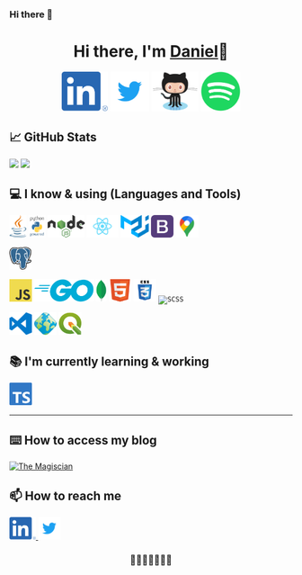 ### Hi there 👋

<!--
**danieldemonceau/danieldemonceau** is a ✨ _special_ ✨ repository because its `README.md` (this file) appears on your GitHub profile.

Here are some ideas to get you started:

- 🔭 I’m currently working on ...
- 🌱 I’m currently learning ...
- 👯 I’m looking to collaborate on ...
- 🤔 I’m looking for help with ...
- 💬 Ask me about ...
- 📫 How to reach me: ...
- 😄 Pronouns: ...
- ⚡ Fun fact: ...
-->

<div align="center">
  <h1>Hi there, I'm <a href="https://danieldemonceau.github.io/">Daniel</a>👋</h1> 	   
</div>

<div align="center">

<a href="https://www.linkedin.com/in/danieldemonceau/"><img height="70" alt="Linkedin" height="40px" src="https://raw.githubusercontent.com/danieldemonceau/danieldemonceau/master/png/LI-In-Bug.png" ></a>
<a href="http://twitter.com/danieldemonceau"><img height="70" alt="Twitter" height="40px" src="https://raw.githubusercontent.com/danieldemonceau/danieldemonceau/master/svg/Twitter_Logo_Blue.svg" ></a>
<a href="https://github.com/danieldemonceau"><img height="70" alt="Github" height="40px" src="https://raw.githubusercontent.com/danieldemonceau/danieldemonceau/master/png/Octocat.png" ></a>
<a href="https://open.spotify.com/user/w2nqe3b6htc2hnmppm6ci1imb"><img height="70" alt="Spotify" height="40px" src="https://raw.githubusercontent.com/danieldemonceau/danieldemonceau/master/png/Spotify_Icon_RGB_Green.png" ></a>

</div>

<!--
**danieldemonceau/danieldemonceau** is a ✨ _special_ ✨ repository because its `README.md` (this file) appears on your GitHub profile.

Here are some ideas to get you started:

- 🔭 I’m currently working on ...
- 🌱 I’m currently learning ...
- 👯 I’m looking to collaborate on ...
- 🤔 I’m looking for help with ...
- 💬 Ask me about ...
- 📫 How to reach me: ...
- 😄 Pronouns: ...
- ⚡ Fun fact: ...

-->

## 📈 GitHub Stats

<p float="center">
	<a href="https://github.com/anuraghazra/github-readme-stats"> <img  height="40px" src="https://github-readme-stats.vercel.app/api?username=danieldemonceau&show_icons=true&include_all_commits=true&hide=contribs,prs,issues&theme=buefy" /></a>
  <a href="https://github.com/anuraghazra/github-readme-stats"> <img  height="40px" src="https://github-readme-stats.vercel.app/api/top-langs/?username=danieldemonceau&layout=compact&theme=buefy" /></a>
 
</p>

<!-- ## 📜 Certificates


<a href="https://github.com/danieldemonceau/My-Certificates" target="_blank">
<p float="center">
  <img  height="40px" src="https://github-readme-stats.vercel.app/api/pin/?username=danieldemonceau&repo=My-Certificates&theme=merko" />

</p>
</a> -->

## 💻 I know & using (Languages and Tools)

<code><img height="40" title="Java" height="40px" src="https://raw.githubusercontent.com/danieldemonceau/danieldemonceau/master/svg/java-seeklogo.com.svg"></code>
<code><img height="40" title="Python" height="40px" src="https://raw.githubusercontent.com/danieldemonceau/danieldemonceau/master/svg/python-powered-h.svg"></code>
<code><img height="40" title="NodeJS" height="40px" src="https://raw.githubusercontent.com/danieldemonceau/danieldemonceau/master/svg/Node.js_logo.svg"></code>
<code><img height="40" title="React" height="40px" src="https://raw.githubusercontent.com/danieldemonceau/danieldemonceau/master/svg/React-icon.svg"></code>
<code><img height="40" title="Material UI" height="40px" src="https://raw.githubusercontent.com/danieldemonceau/danieldemonceau/master/svg/logo_raw.svg"></code>
<code><img height="40" title="Bootstrap" height="40px" src="https://raw.githubusercontent.com/danieldemonceau/danieldemonceau/master/svg/Bootstrap_logo.svg"></code>
<code><img height="40" title="Google Maps API" height="40px" src="https://raw.githubusercontent.com/danieldemonceau/danieldemonceau/master/png/googlemaps.png"></code>

<!-- <code><img height="40" title="SQL" height="40px" src="https://raw.githubusercontent.com/danieldemonceau/danieldemonceau/master/svg/PostgreSQL_logo.3colors.svg"></code> -->
<!-- <code><img height="40" title="PL/pgSQL" height="40px" src="https://raw.githubusercontent.com/danieldemonceau/danieldemonceau/master/png/"></code> -->

<code><img height="40" title="PostgreSQL" height="40px" src="https://raw.githubusercontent.com/danieldemonceau/danieldemonceau/master/svg/PostgreSQL_logo.3colors.svg"></code>

<!-- <code><img height="40" title="Oracle" height="40px" src="https://raw.githubusercontent.com/danieldemonceau/danieldemonceau/master/png/"></code> -->

<code><img height="40" title="JavaScript" height="40px" src="https://raw.githubusercontent.com/danieldemonceau/danieldemonceau/master/png/64px-JavaScript-logo.png"></code>
<code><img height="40" title="GO" height="40px" src="https://raw.githubusercontent.com/danieldemonceau/danieldemonceau/master/svg/go-logo-blue.svg"></code>
<code><img height="40" title="Mongo" height="40px" src="https://raw.githubusercontent.com/danieldemonceau/danieldemonceau/master/svg/MongoDB_Leaf_FullColor_RGB.svg"></code>
<code><img height="40" title="HTML5" height="40px" src="https://raw.githubusercontent.com/danieldemonceau/danieldemonceau/master/svg/HTML5_Badge.svg"></code>
<code><img height="40" title="CSS" height="40px" src="https://raw.githubusercontent.com/danieldemonceau/danieldemonceau/master/svg/css3.svg"></code>
<code><img height="40" title="SCSS" height="40px" src="https://raw.githubusercontent.com/danieldemonceau/danieldemonceau/master/svg/sass-1.svg.svg"></code>

<code><img height="40" title="Visual Studio " height="40px" src="https://raw.githubusercontent.com/danieldemonceau/danieldemonceau/master/svg/visual-studio-code.svg"></code>
<code><img height="40" title="Geoserver" height="40px" src="https://raw.githubusercontent.com/danieldemonceau/danieldemonceau/master/png/GeoServer_MARK.png"></code>
<code><img height="40" title="QGIS" height="40px" src="https://raw.githubusercontent.com/danieldemonceau/danieldemonceau/master/svg/qgis-icon32.svg"></code>

## 📚 I'm currently learning & working

<code><img height="40" title="Typescript" height="40px" src="https://raw.githubusercontent.com/danieldemonceau/danieldemonceau/master/svg/ts-logo-128.svg"></code>

<hr>

## ⌨️ How to access my blog

<a href="http://themagiscian.com/" target="_blank"> <img border="0" alt="The Magiscian" height="40px" src="http://themagiscian.com/wp-content/uploads/2016/07/twitter_trans.png" > </a>

## 📫 How to reach me

<a href="https://www.linkedin.com/in/danieldemonceau/" target="_blank"> <img border="0" alt="Linkedin" height="40px" src="https://raw.githubusercontent.com/danieldemonceau/danieldemonceau/master/png/LI-In-Bug.png"> </a>
<a href="http://twitter.com/danieldemonceau" target="_blank"> <img border="0" alt="Twitter" height="40px" src="https://raw.githubusercontent.com/danieldemonceau/danieldemonceau/master/svg/Twitter_Logo_Blue.svg"></a>

<div align="center">
  <h3>🌚🌘🌗🌝🌓🌒🌚</h3>
</div>

